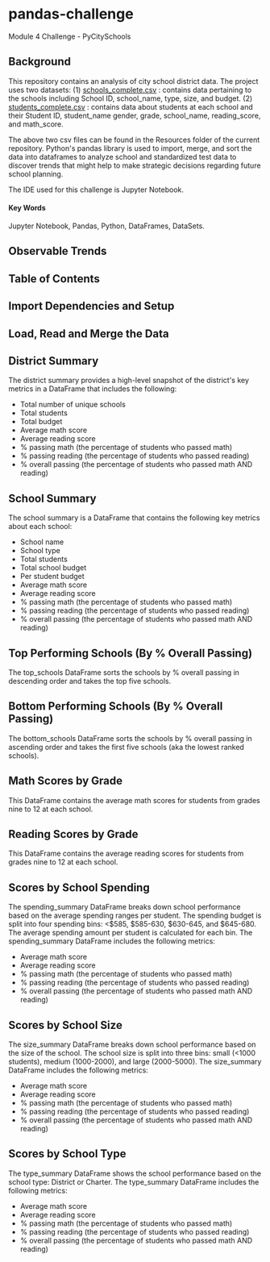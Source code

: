 # pandas-challenge
Module 4 Challenge - PyCitySchools


## Background

This repository contains an analysis of city school district data. The project uses two datasets:
(1) [schools_complete.csv](https://github.com/dspataru/pandas-challenge/blob/main/Resources/schools_complete.csv) : contains data pertaining to the schools including School ID, school_name, type, size, and budget.
(2) [students_complete.csv](https://github.com/dspataru/pandas-challenge/blob/main/Resources/students_complete.csv) : contains data about students at each school and their Student ID, student_name gender, grade, school_name, reading_score, and math_score.

The above two csv files can be found in the Resources folder of the current repository. Python's pandas library is used to import, merge, and sort the data into dataframes to analyze school and standardized test data to discover trends that might help to make strategic decisions regarding future school planning.

The IDE used for this challenge is Jupyter Notebook.

#### Key Words
Jupyter Notebook, Pandas, Python, DataFrames, DataSets.

## Observable Trends

## Table of Contents

## Import Dependencies and Setup

## Load, Read and Merge the Data

## District Summary

The district summary provides a high-level snapshot of the district's key metrics in a DataFrame that includes the following:
* Total number of unique schools
* Total students
* Total budget
* Average math score
* Average reading score
* % passing math (the percentage of students who passed math)
* % passing reading (the percentage of students who passed reading) 
* % overall passing (the percentage of students who passed math AND reading)

## School Summary

The school summary is a DataFrame that contains the following key metrics about each school:
* School name
* School type
* Total students
* Total school budget
* Per student budget
* Average math score
* Average reading score
* % passing math (the percentage of students who passed math)
* % passing reading (the percentage of students who passed reading)
* % overall passing (the percentage of students who passed math AND reading)

## Top Performing Schools (By % Overall Passing)

The top_schools DataFrame sorts the schools by % overall passing in descending order and takes the top five schools.

## Bottom Performing Schools (By % Overall Passing)

The bottom_schools DataFrame sorts the schools by % overall passing in ascending order and takes the first five schools (aka the lowest ranked schools).

## Math Scores by Grade

This DataFrame contains the average math scores for students from grades nine to 12 at each school.

## Reading Scores by Grade

This DataFrame contains the average reading scores for students from grades nine to 12 at each school.

## Scores by School Spending

The spending_summary DataFrame breaks down school performance based on the average spending ranges per student. The spending budget is split into four spending bins: <$585, $585-630, $630-645, and $645-680. The average spending amount per student is calculated for each bin. The spending_summary DataFrame includes the following metrics:
* Average math score
* Average reading score
* % passing math (the percentage of students who passed math)
* % passing reading (the percentage of students who passed reading)
* % overall passing (the percentage of students who passed math AND reading)

## Scores by School Size

The size_summary DataFrame breaks down school performance based on the size of the school. The school size is split into three bins: small (<1000 students), medium (1000-2000), and large (2000-5000). The size_summary DataFrame includes the following metrics:
* Average math score
* Average reading score
* % passing math (the percentage of students who passed math)
* % passing reading (the percentage of students who passed reading)
* % overall passing (the percentage of students who passed math AND reading)

## Scores by School Type

The type_summary DataFrame shows the school performance based on the school type: District or Charter. The type_summary DataFrame includes the following metrics:
* Average math score
* Average reading score
* % passing math (the percentage of students who passed math)
* % passing reading (the percentage of students who passed reading)
* % overall passing (the percentage of students who passed math AND reading)


